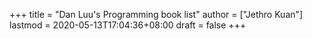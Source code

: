 +++
title = "Dan Luu's Programming book list"
author = ["Jethro Kuan"]
lastmod = 2020-05-13T17:04:36+08:00
draft = false
+++
